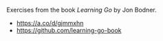 Exercises from the book _Learning Go_ by Jon Bodner.
- https://a.co/d/gjmmxhn
- https://github.com/learning-go-book
